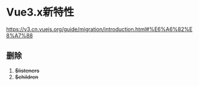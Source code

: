<!--
 * @Author       : HyFun
 * @Date         : 2021-09-08 17:05:34
 * @Description  : 
 * @LastEditors  : HyFun
 * @LastEditTime : 2021-09-08 18:32:32
-->
# Vue3.x新特性

https://v3.cn.vuejs.org/guide/migration/introduction.html#%E6%A6%82%E8%A7%88

## 删除

1. ~~$listeners~~
2. ~~$children~~